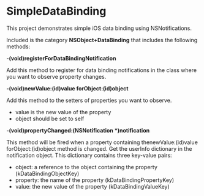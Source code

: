 # SimpleDataBinding
This project demonstrates simple iOS data binding using NSNotifications.  

Included is the category <b>NSObject+DataBinding</b> that includes the following methods:




<b>\-(void)registerForDataBindingNotification</b>

Add this method to register for data binding notifications in the class where you want to observe property changes.




<b>\-(void)newValue:(id)value forObject:(id)object</b>

Add this method to the setters of properties you want to observe.
 - value is the new value of the property
 - object should be set to self




<b>\-(void)propertyChanged:(NSNotification *)notification</b>

This method will be fired when a property containing thenewValue:(id)value forObject:(id)object method is changed.
Get the userInfo dictionary in the notification object.  This dictionary contains three key-value pairs:
 - object: a reference to the object containing the property (kDataBindingObjectKey)
 - property: the name of the property (kDataBindingPropertyKey)
 - value: the new value of the property (kDataBindingValueKey)


